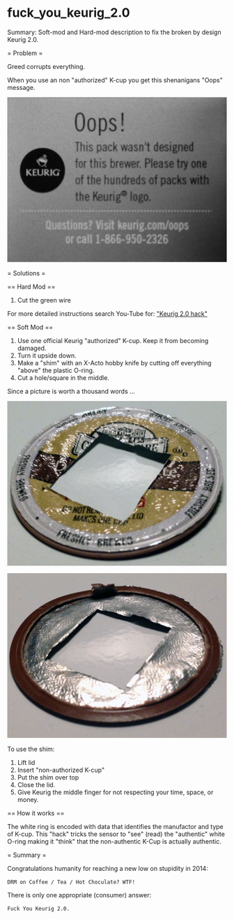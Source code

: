 # fuck_you_keurig_2.0
Summary: Soft-mod and Hard-mod description to fix the broken by design Keurig 2.0.


= Problem =

Greed corrupts everything.

When you use an non "authorized" K-cup you get this shenanigans "Oops" message.

![Oops shenanigans](1_problem_oops.jpg?raw=true)

= Solutions =

== Hard Mod ==

1. Cut the green wire

For more detailed instructions search You-Tube for: ["Keurig 2.0 hack"](https://www.youtube.com/results?search_query=keuring+2.0+hack)

== Soft Mod ==

1. Use one official Keurig "authorized" K-cup.  Keep it from becoming damaged.
2. Turn it upside down.
3. Make a "shim" with an X-Acto hobby knife by cutting off everything "above" the plastic O-ring.
4. Cut a hole/square in the middle.

Since a picture is worth a thousand words ...

![Shim Top](2_solution_shim_top.jpg)

![Shim Bottom](3_solution_shim_bot.jpg)

To use the shim:

1. Lift lid
2. Insert "non-authorized K-cup"
3. Put the shim over top
4. Close the lid.
5. Give Keurig the middle finger for not respecting your time, space, or money.


== How it works ==

The white ring is encoded with data that identifies the manufactor and type of K-cup.
This "hack" tricks the sensor to "see" (read) the "authentic" white O-ring
making it "think" that the non-authentic K-Cup is actually authentic.

= Summary =

Congratulations humanity for reaching a new low on stupidity in 2014:

    DRM on Coffee / Tea / Hot Choculate? WTF!

There is only one appropriate (consumer) answer:

    Fuck You Keurig 2.0.

